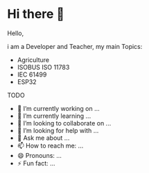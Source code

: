 # Hi there 👋

Hello,

i am a Developer and Teacher, my main Topics:

-   Agriculture
-   ISOBUS ISO 11783
-   IEC 61499
-   ESP32


TODO

-   🔭 I’m currently working on ...
-   🌱 I’m currently learning ...
-   👯 I’m looking to collaborate on ...
-   🤔 I’m looking for help with ...
-   💬 Ask me about ...
-   📫 How to reach me: ...
-   😄 Pronouns: ...
-   ⚡ Fun fact: ...


